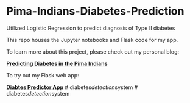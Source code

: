 # Pima-Indians-Diabetes-Prediction
Utilized Logistic Regression to predict diagnosis of Type II diabetes

This repo houses the Jupyter notebooks and Flask code for my app.

To learn more about this project, please check out my personal blog:

**[Predicting Diabetes in the Pima Indians](https://ankhoudary12.github.io//Pima-Indians-Diabetes-Classification/)**

To try out my Flask web app:

**[Diabtes Predictor App](http://pima-indians-diabetes-predictor.us-east-1.elasticbeanstalk.com/)**
#   d i a b e t e s _ d e t e c t i o n _ s y s t e m  
 #   d i a b e t e s _ d e t e c t i o n _ s y s t e m  
 
